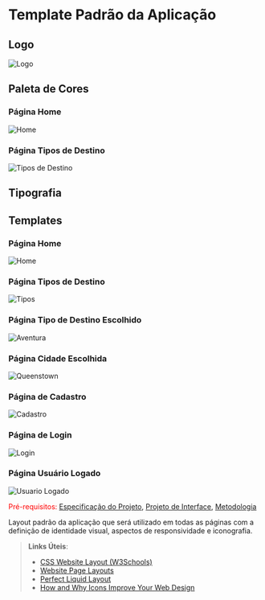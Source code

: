 # Template Padrão da Aplicação
## Logo
![Logo](https://github.com/ICEI-PUC-Minas-PMV-ADS/pmv-ads-2024-1-e2-proj-int-t2-destino-comum/assets/145787867/9de07806-9a7d-4388-9399-589c786a82c6)

## Paleta de Cores
### Página Home
![Home](https://github.com/ICEI-PUC-Minas-PMV-ADS/pmv-ads-2024-1-e2-proj-int-t2-destino-comum/assets/145787867/b8e7b917-b558-4386-9773-4638b30ac27b)

### Página Tipos de Destino
![Tipos de Destino](https://github.com/ICEI-PUC-Minas-PMV-ADS/pmv-ads-2024-1-e2-proj-int-t2-destino-comum/assets/145787867/8e212a0a-b8fd-454e-91ea-ad568b664f07)



## Tipografia
## Templates
### Página Home
![Home](https://github.com/ICEI-PUC-Minas-PMV-ADS/pmv-ads-2024-1-e2-proj-int-t2-destino-comum/assets/145787867/13c85120-a023-4347-97fd-bda44052a576)

### Página Tipos de Destino
![Tipos](https://github.com/ICEI-PUC-Minas-PMV-ADS/pmv-ads-2024-1-e2-proj-int-t2-destino-comum/assets/145787867/46f130b2-0789-44f0-a1fe-0c1d5bb7f153)


### Página Tipo de Destino Escolhido
![Aventura](https://github.com/ICEI-PUC-Minas-PMV-ADS/pmv-ads-2024-1-e2-proj-int-t2-destino-comum/assets/145787867/d9e8da62-c410-4a28-b939-e577c7ba9659)


### Página Cidade Escolhida
![Queenstown](https://github.com/ICEI-PUC-Minas-PMV-ADS/pmv-ads-2024-1-e2-proj-int-t2-destino-comum/assets/145787867/1e61d239-2451-4d96-b128-de60cfed2c27)


### Página de Cadastro
![Cadastro](https://github.com/ICEI-PUC-Minas-PMV-ADS/pmv-ads-2024-1-e2-proj-int-t2-destino-comum/assets/145787867/d0ecd49a-4062-4d99-841d-0d7f2dc9a06b)


### Página de Login
![Login](https://github.com/ICEI-PUC-Minas-PMV-ADS/pmv-ads-2024-1-e2-proj-int-t2-destino-comum/assets/145787867/ecc0b0ee-d6cb-4f85-810e-c81426bb2848)

### Página Usuário Logado
![Usuario Logado](https://github.com/ICEI-PUC-Minas-PMV-ADS/pmv-ads-2024-1-e2-proj-int-t2-destino-comum/assets/145787867/b898c201-87de-4ebc-9557-dbbc3a1f06c7)















<span style="color:red">Pré-requisitos: <a href="2-Especificação do Projeto.md"> Especificação do Projeto</a></span>, <a href="3-Projeto de Interface.md"> Projeto de Interface</a>, <a href="4-Metodologia.md"> Metodologia</a>

Layout padrão da aplicação que será utilizado em todas as páginas com a definição de identidade visual, aspectos de responsividade e iconografia.

> **Links Úteis**:
>
> - [CSS Website Layout (W3Schools)](https://www.w3schools.com/css/css_website_layout.asp)
> - [Website Page Layouts](http://www.cellbiol.com/bioinformatics_web_development/chapter-3-your-first-web-page-learning-html-and-css/website-page-layouts/)
> - [Perfect Liquid Layout](https://matthewjamestaylor.com/perfect-liquid-layouts)
> - [How and Why Icons Improve Your Web Design](https://usabilla.com/blog/how-and-why-icons-improve-you-web-design/)
